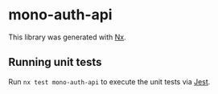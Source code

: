 # mono-auth-api

This library was generated with [Nx](https://nx.dev).

## Running unit tests

Run `nx test mono-auth-api` to execute the unit tests via [Jest](https://jestjs.io).
